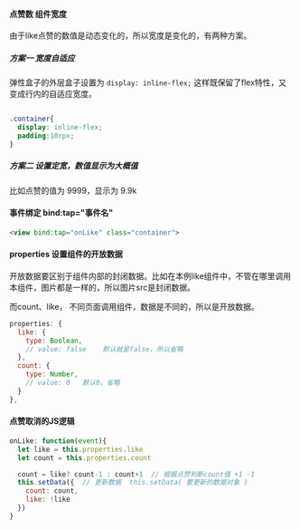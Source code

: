 #### 点赞数 组件宽度

由于like点赞的数值是动态变化的，所以宽度是变化的，有两种方案。

##### 方案一 宽度自适应

弹性盒子的外层盒子设置为 `display: inline-flex;`  这样既保留了flex特性，又变成行内的自适应宽度。

```css

.container{
  display: inline-flex;
  padding:10rpx;
}
```

##### 方案二 设置定宽，数值显示为大概值

比如点赞的值为 9999，显示为 9.9k

#### 事件绑定 bind:tap="事件名"

```html
<view bind:tap="onLike" class="container">
```

#### properties 设置组件的开放数据

开放数据要区别于组件内部的封闭数据。比如在本例like组件中，不管在哪里调用本组件，图片都是一样的，所以图片src是封闭数据。

而count、like， 不同页面调用组件，数据是不同的，所以是开放数据。

```js
properties: {
  like: {
    type: Boolean,
    // value: false    默认就是false，所以省略
  },
  count: {
    type: Number,
    // value: 0   默认0，省略 
  }
},
```

#### 点赞取消的JS逻辑

```js
onLike: function(event){
  let like = this.properties.like
  let count = this.properties.count

  count = like? count-1 : count+1  // 根据点赞判断count值 +1 -1
  this.setData({  // 更新数据  this.setData( 要更新的数据对象 )
    count: count,
    like: !like
  })
}
```

